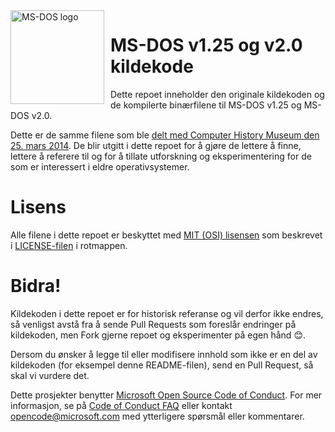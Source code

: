 <img width="150" height="150" align="left" style="float: left; margin: 0 10px 0 0;" alt="MS-DOS logo" src="https://github.com/Microsoft/MS-DOS/blob/master/msdos-logo.png">  

# MS-DOS v1.25 og v2.0 kildekode
Dette repoet inneholder den originale kildekoden og de kompilerte binærfilene til MS-DOS v1.25 og MS-DOS v2.0.

Dette er de samme filene som ble [delt med Computer History Museum den 25. mars 2014]( http://www.computerhistory.org/atchm/microsoft-ms-dos-early-source-code/). De blir utgitt i dette repoet for å gjøre de lettere å finne, lettere å referere til og for å tillate utforskning og eksperimentering for de som er interessert i eldre operativsystemer. 

# Lisens
Alle filene i dette repoet er beskyttet med [MIT (OSI) lisensen]( https://en.wikipedia.org/wiki/MIT_License) som beskrevet i [LICENSE-filen](https://github.com/Microsoft/MS-DOS/blob/master/LICENSE.md) i rotmappen.

# Bidra!
Kildekoden i dette repoet er for historisk referanse og vil derfor ikke endres, så venligst avstå fra å sende Pull Requests som foreslår endringer på kildekoden, men Fork gjerne repoet og eksperimenter på egen hånd 😊.

Dersom du ønsker å legge til eller modifisere innhold som ikke er en del av kildekoden (for eksempel denne README-filen), send en Pull Request, så skal vi vurdere det.

Dette prosjekter benytter [Microsoft Open Source Code of Conduct](https://opensource.microsoft.com/codeofconduct/). For mer informasjon, se på [Code of Conduct FAQ](https://opensource.microsoft.com/codeofconduct/faq/) eller kontakt [opencode@microsoft.com](mailto:opencode@microsoft.com) med ytterligere spørsmål eller kommentarer.
